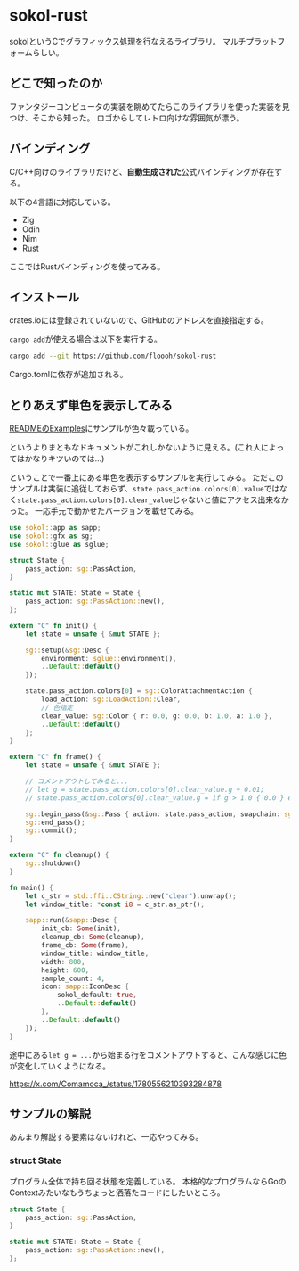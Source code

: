 # sokol-rust

sokolというCでグラフィックス処理を行なえるライブラリ。
マルチプラットフォームらしい。

## どこで知ったのか

ファンタジーコンピュータの実装を眺めてたらこのライブラリを使った実装を見つけ、そこから知った。
ロゴからしてレトロ向けな雰囲気が漂う。

## バインディング

C/C++向けのライブラリだけど、**自動生成された**公式バインディングが存在する。

以下の4言語に対応している。

- Zig
- Odin
- Nim
- Rust

ここではRustバインディングを使ってみる。

## インストール

crates.ioには登録されていないので、GitHubのアドレスを直接指定する。

`cargo add`が使える場合は以下を実行する。

```sh
cargo add --git https://github.com/floooh/sokol-rust
```

Cargo.tomlに依存が追加される。

## とりあえず単色を表示してみる

[READMEのExamples](https://github.com/floooh/sokol-rust?tab=readme-ov-file#examples)にサンプルが色々載っている。

というよりまともなドキュメントがこれしかないように見える。(これ人によってはかなりキツいのでは...)

ということで一番上にある単色を表示するサンプルを実行してみる。
ただこのサンプルは実装に追従しておらず、`state.pass_action.colors[0].value`ではなく`state.pass_action.colors[0].clear_value`じゃないと値にアクセス出来なかった。
一応手元で動かせたバージョンを載せてみる。

```rust
use sokol::app as sapp;
use sokol::gfx as sg;
use sokol::glue as sglue;

struct State {
    pass_action: sg::PassAction,
}

static mut STATE: State = State {
    pass_action: sg::PassAction::new(),
};

extern "C" fn init() {
    let state = unsafe { &mut STATE };

    sg::setup(&sg::Desc {
        environment: sglue::environment(),
        ..Default::default()
    });

    state.pass_action.colors[0] = sg::ColorAttachmentAction {
        load_action: sg::LoadAction::Clear,
        // 色指定
        clear_value: sg::Color { r: 0.0, g: 0.0, b: 1.0, a: 1.0 },
        ..Default::default()
    };
}

extern "C" fn frame() {
    let state = unsafe { &mut STATE };

    // コメントアウトしてみると...
    // let g = state.pass_action.colors[0].clear_value.g + 0.01;
    // state.pass_action.colors[0].clear_value.g = if g > 1.0 { 0.0 } else { g };

    sg::begin_pass(&sg::Pass { action: state.pass_action, swapchain: sglue::swapchain(), ..Default::default() });
    sg::end_pass();
    sg::commit();
}

extern "C" fn cleanup() {
    sg::shutdown()
}

fn main() {
    let c_str = std::ffi::CString::new("clear").unwrap();
    let window_title: *const i8 = c_str.as_ptr();

    sapp::run(&sapp::Desc {
        init_cb: Some(init),
        cleanup_cb: Some(cleanup),
        frame_cb: Some(frame),
        window_title: window_title,
        width: 800,
        height: 600,
        sample_count: 4,
        icon: sapp::IconDesc {
            sokol_default: true,
            ..Default::default()
        },
        ..Default::default()
    });
}
```


途中にある`let g = ...`から始まる行をコメントアウトすると、こんな感じに色が変化していくようになる。

https://x.com/Comamoca_/status/1780556210393284878

## サンプルの解説

あんまり解説する要素はないけれど、一応やってみる。

### struct State

プログラム全体で持ち回る状態を定義している。
本格的なプログラムならGoのContextみたいなもうちょっと洒落たコードにしたいところ。

```rust
struct State {
    pass_action: sg::PassAction,
}

static mut STATE: State = State {
    pass_action: sg::PassAction::new(),
};
```

### 
